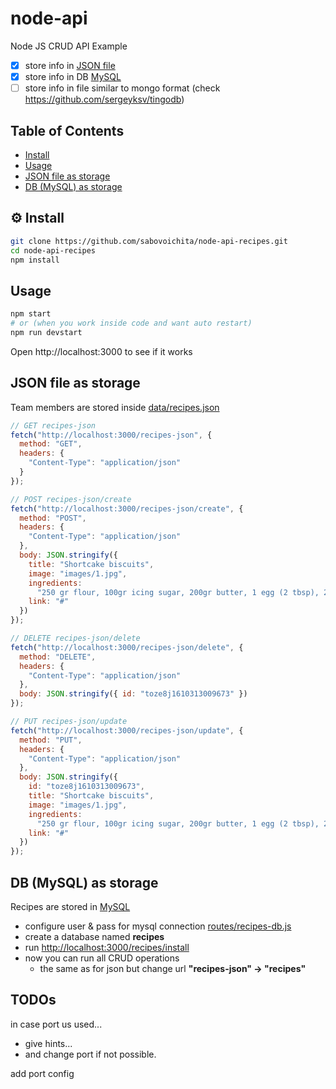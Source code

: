 # node-api

Node JS CRUD API Example

- [x] store info in [JSON file](data/recipes.json)
- [x] store info in DB [MySQL](https://www.mysql.com/)
- [ ] store info in file similar to mongo format (check https://github.com/sergeyksv/tingodb)

## Table of Contents

<!-- START doctoc generated TOC please keep comment here to allow auto update -->
<!-- DON'T EDIT THIS SECTION, INSTEAD RE-RUN doctoc TO UPDATE -->

- [Install](#install)
- [Usage](#usage)
- [JSON file as storage](#json-file-as-storage)
- [DB (MySQL) as storage](#db-mysql-as-storage)

<!-- END doctoc generated TOC please keep comment here to allow auto update -->

## ⚙ Install

```sh
git clone https://github.com/sabovoichita/node-api-recipes.git
cd node-api-recipes
npm install
```

## Usage

```sh
npm start
# or (when you work inside code and want auto restart)
npm run devstart
```

Open http://localhost:3000 to see if it works

## JSON file as storage

Team members are stored inside [data/recipes.json](data/recipes.json)

```js
// GET recipes-json
fetch("http://localhost:3000/recipes-json", {
  method: "GET",
  headers: {
    "Content-Type": "application/json"
  }
});

// POST recipes-json/create
fetch("http://localhost:3000/recipes-json/create", {
  method: "POST",
  headers: {
    "Content-Type": "application/json"
  },
  body: JSON.stringify({
    title: "Shortcake biscuits",
    image: "images/1.jpg",
    ingredients:
      "250 gr flour, 100gr icing sugar, 200gr butter, 1 egg (2 tbsp), 2 tbsp vanilla essence, Nuts for decorating",
    link: "#"
  })
});

// DELETE recipes-json/delete
fetch("http://localhost:3000/recipes-json/delete", {
  method: "DELETE",
  headers: {
    "Content-Type": "application/json"
  },
  body: JSON.stringify({ id: "toze8j1610313009673" })
});

// PUT recipes-json/update
fetch("http://localhost:3000/recipes-json/update", {
  method: "PUT",
  headers: {
    "Content-Type": "application/json"
  },
  body: JSON.stringify({
    id: "toze8j1610313009673",
    title: "Shortcake biscuits",
    image: "images/1.jpg",
    ingredients:
      "250 gr flour, 100gr icing sugar, 200gr butter, 1 egg (2 tbsp), 2 tbsp vanilla essence, Nuts for decorating",
    link: "#"
  })
});
```

## DB (MySQL) as storage

Recipes are stored in [MySQL](https://www.mysql.com/)

- configure user & pass for mysql connection [routes/recipes-db.js](routes/recipes-db.js)
- create a database named **recipes**
- run [http://localhost:3000/recipes/install](http://localhost:3000/recipes/install)
- now you can run all CRUD operations
  - the same as for json but change url **"recipes-json" -> "recipes"**

## TODOs

in case port us used...

- give hints...
- and change port if not possible.

add port config
